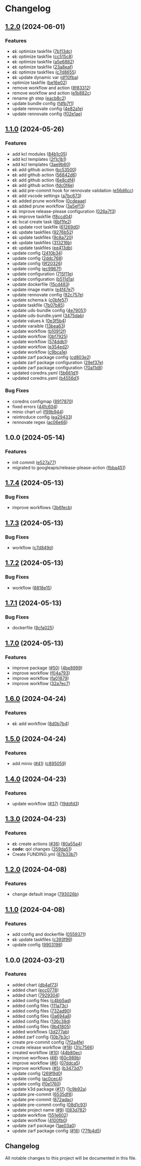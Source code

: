 # Changelog

## [1.2.0](https://github.com/beholdenkey/forge-package-k3d/compare/v1.1.0...v1.2.0) (2024-06-01)


### Features

* **ci:** optimize taskfile ([7b113dc](https://github.com/beholdenkey/forge-package-k3d/commit/7b113dcfd382406cb86e67231eb027f158f03773))
* **ci:** optimize taskfile ([cc515c8](https://github.com/beholdenkey/forge-package-k3d/commit/cc515c86b315ce23d6e8765cfede0ed64a71d105))
* **ci:** optimize taskfile ([a5e6882](https://github.com/beholdenkey/forge-package-k3d/commit/a5e6882eb97bbb8a3d98899045a4060ab9765a1e))
* **ci:** optimize taskfile ([23a8eaf](https://github.com/beholdenkey/forge-package-k3d/commit/23a8eaf0b23103d413b9e9557e6fc97756895b4c))
* **ci:** optimize taskfiles ([c7d8655](https://github.com/beholdenkey/forge-package-k3d/commit/c7d8655f50db747706cc75eca610bb177abc7f3a))
* **ci:** update dynamic var ([df10fba](https://github.com/beholdenkey/forge-package-k3d/commit/df10fba14c91211fda0f742ce665b6515e4bed63))
* optimize taskfile ([be16e02](https://github.com/beholdenkey/forge-package-k3d/commit/be16e02e78ce3240cbd16b4d6d581a2d927021f1))
* remove workflow and action ([8f83312](https://github.com/beholdenkey/forge-package-k3d/commit/8f83312520988a17eee681bb6c7191217b0fa629))
* remove workflow and action ([e1b882c](https://github.com/beholdenkey/forge-package-k3d/commit/e1b882c0b803c6e083f4d2954cba0310d6df2112))
* rename gh step ([eacb8c2](https://github.com/beholdenkey/forge-package-k3d/commit/eacb8c24ed7a7102a769b29bec386533068043d2))
* update bundle config ([fdfb7f1](https://github.com/beholdenkey/forge-package-k3d/commit/fdfb7f115287bf2160fb5a6672ba17fd81cde7d7))
* update rennovate config ([4e82a1e](https://github.com/beholdenkey/forge-package-k3d/commit/4e82a1ea79560a3794041cfe392dd1d81d1e1f65))
* update rennovate config ([f02e1ae](https://github.com/beholdenkey/forge-package-k3d/commit/f02e1aeb75baa47baaa0cfe2c1b1455bb2512086))

## [1.1.0](https://github.com/beholdenkey/forge-package-k3d/compare/v1.0.0...v1.1.0) (2024-05-26)


### Features

* add kcl modules ([84b1c05](https://github.com/beholdenkey/forge-package-k3d/commit/84b1c054b998d63d0de9d5714f8878144e40299f))
* add kcl templates ([2f1c1b1](https://github.com/beholdenkey/forge-package-k3d/commit/2f1c1b174820e0ff695f8daa74813475b26d7d01))
* add kcl templates ([3ae9b60](https://github.com/beholdenkey/forge-package-k3d/commit/3ae9b608a438642fd3bab99cd9ad13aa7ea6562c))
* **ci:** add github action ([bc53500](https://github.com/beholdenkey/forge-package-k3d/commit/bc53500bc7a3903771cf24cd7ad586730c876815))
* **ci:** add github action ([56842d6](https://github.com/beholdenkey/forge-package-k3d/commit/56842d6b86c634ad3bca71ce50d5102bc0e286f3))
* **ci:** add github action ([6e8cdf4](https://github.com/beholdenkey/forge-package-k3d/commit/6e8cdf4e2dd176e73bc93b1fb25cc8b3bfd43991))
* **ci:** add github action ([fdc0f4e](https://github.com/beholdenkey/forge-package-k3d/commit/fdc0f4ec6aed14bd71e33d908b0e49c8d7833393))
* **ci:** add pre-commit hook for rennovate validation ([e56d6cc](https://github.com/beholdenkey/forge-package-k3d/commit/e56d6cc60c428d546e3bf0ac6cb3884df5054584))
* **ci:** add vscode settings ([a7bc673](https://github.com/beholdenkey/forge-package-k3d/commit/a7bc673885cb4398466b81e4f83334b7eaddb7a8))
* **ci:** added prune workflow ([0cdeaae](https://github.com/beholdenkey/forge-package-k3d/commit/0cdeaaea822c4b7751dd5415e62393819fa08fd6))
* **ci:** added prune workflow ([3a5ef13](https://github.com/beholdenkey/forge-package-k3d/commit/3a5ef13177cad75191b6acbd790c081efb764a55))
* **ci:** improve release-please configuration ([026a7f3](https://github.com/beholdenkey/forge-package-k3d/commit/026a7f31e59cf426415cf7dfeeabd0c04dc0e88e))
* **ci:** improve taskfile ([f8ccd04](https://github.com/beholdenkey/forge-package-k3d/commit/f8ccd04b2eb28bf606720665a409ec0bea99dad1))
* **ci:** local create task ([6bf1fe2](https://github.com/beholdenkey/forge-package-k3d/commit/6bf1fe2aecb00b0d1244c49761cc2f6f1024f26c))
* **ci:** update root taskfile ([61269d0](https://github.com/beholdenkey/forge-package-k3d/commit/61269d0e4467fe828fbc91203dbe90b746007e5c))
* **ci:** update taskfiles ([9276b52](https://github.com/beholdenkey/forge-package-k3d/commit/9276b52fdf1b437d3ac933531b155fc27e587fa0))
* **ci:** update taskfiles ([9c8a720](https://github.com/beholdenkey/forge-package-k3d/commit/9c8a720f2989ef6a7af68d4f03a96cad0ed7aab7))
* **ci:** update taskfiles ([313216b](https://github.com/beholdenkey/forge-package-k3d/commit/313216bda546c021722ec9be7561bcafd12eec04))
* **ci:** update taskfiles ([ee413db](https://github.com/beholdenkey/forge-package-k3d/commit/ee413db6b96e85afa702fb178fd678df1755b7ac))
* update config ([2410b34](https://github.com/beholdenkey/forge-package-k3d/commit/2410b3450d72f283a535c4c749df463b2c142fc2))
* update config ([2ddc768](https://github.com/beholdenkey/forge-package-k3d/commit/2ddc768dbaef09f4486c934cebf5a369756760f6))
* update config ([9f20326](https://github.com/beholdenkey/forge-package-k3d/commit/9f2032658d337122962b32ce9de0c92923005589))
* update config ([ec9967f](https://github.com/beholdenkey/forge-package-k3d/commit/ec9967f65b68ed4feb93499281bb88c16321c691))
* update configuration ([715f11e](https://github.com/beholdenkey/forge-package-k3d/commit/715f11e3c1b8e8bd489b8342738cb0cc9d1b45b5))
* update configuration ([b511d1a](https://github.com/beholdenkey/forge-package-k3d/commit/b511d1aa1880939090259e018aa97cc9a3807134))
* update dockerfile ([15cd483](https://github.com/beholdenkey/forge-package-k3d/commit/15cd4838a629935eb7884035e5ff7881a2eea9d6))
* update image matrix ([e4f47e7](https://github.com/beholdenkey/forge-package-k3d/commit/e4f47e717b6f4abd675e027b42bb83c8ce50a639))
* update rennovate config ([92c757e](https://github.com/beholdenkey/forge-package-k3d/commit/92c757e4bb13909051f052911ddb2d7ec6bff537))
* update schema.k ([c0bfe57](https://github.com/beholdenkey/forge-package-k3d/commit/c0bfe578fe302e65b6e17e6580e7ddae9f404e5d))
* update taskfile ([7b07b85](https://github.com/beholdenkey/forge-package-k3d/commit/7b07b85665f970cebeb0c21ea349c909b103ca31))
* update uds-bundle config ([4e79051](https://github.com/beholdenkey/forge-package-k3d/commit/4e79051cd6d5a0483f6abec902a4315bda4aa339))
* update uds-bundle.yaml ([3475dab](https://github.com/beholdenkey/forge-package-k3d/commit/3475dab43d43933d223298d8bb3ff59263544fef))
* update values.k ([0e3f5b4](https://github.com/beholdenkey/forge-package-k3d/commit/0e3f5b41643a1f0670aa4412cdd46c8bb5e888e1))
* update varaible ([13bea63](https://github.com/beholdenkey/forge-package-k3d/commit/13bea637afdd67bfd5b8339e33f425420cf38674))
* update workflow ([b10912f](https://github.com/beholdenkey/forge-package-k3d/commit/b10912ffce99599f60a41a8b98075fe332607cf9))
* update workflow ([0bf7925](https://github.com/beholdenkey/forge-package-k3d/commit/0bf79254ead1c34bf31b415197c00f0f86f1b3ad))
* update workflow ([574ddb1](https://github.com/beholdenkey/forge-package-k3d/commit/574ddb13751a0192e1c43bc394a5b1c6c052c795))
* update workflow ([e354ed2](https://github.com/beholdenkey/forge-package-k3d/commit/e354ed267ff5fd88d845dc37837d1fecde95921c))
* update workflow ([c9bca1e](https://github.com/beholdenkey/forge-package-k3d/commit/c9bca1e19e3bdd629adb9723079944f794d3e20a))
* update zarf package config ([cd803e2](https://github.com/beholdenkey/forge-package-k3d/commit/cd803e27404f3d9a13f6a9a50684be6b0e63d2dd))
* update zarf package configuration ([29ef37e](https://github.com/beholdenkey/forge-package-k3d/commit/29ef37ee1b9b8ee52ed6c2bd81ae5a88289e183c))
* update zarf package configuration ([70a11d8](https://github.com/beholdenkey/forge-package-k3d/commit/70a11d8cdd891243b2d7b9c3c788220e8f14f66a))
* updated coredns.yaml ([5b661d1](https://github.com/beholdenkey/forge-package-k3d/commit/5b661d1792460307adcba379d822ae1a0691e225))
* updated coredns.yaml ([b4556d1](https://github.com/beholdenkey/forge-package-k3d/commit/b4556d12bc5c3c03a40535a07099dfbda3f0f90c))


### Bug Fixes

* coredns configmap ([8917870](https://github.com/beholdenkey/forge-package-k3d/commit/89178700cc2e43b206de7805c8c1f6c85e1526fc))
* fixed errors ([44fc604](https://github.com/beholdenkey/forge-package-k3d/commit/44fc604534a6c0afbcdf78493a34899d30f29e14))
* minio chart url ([f99b944](https://github.com/beholdenkey/forge-package-k3d/commit/f99b944313586c970167d177a187058ce98a9d4f))
* reintroduce config ([ea29433](https://github.com/beholdenkey/forge-package-k3d/commit/ea29433839d86d933c35b041455b11398fbe4c31))
* rennovate regex ([ac06e66](https://github.com/beholdenkey/forge-package-k3d/commit/ac06e66818689c8cb782ca03c5f8b8bb1f6fe6df))

## 1.0.0 (2024-05-14)


### Features

* init commit ([e527a77](https://github.com/beholdenkey/forge-package-k3d/commit/e527a77e185526cee812f5af84e362dbd9d25fb3))
* migrated to googleapis/release-please-action ([fbba451](https://github.com/beholdenkey/forge-package-k3d/commit/fbba4516462f6e04bb6b123455e2ab447e0a95c6))

## [1.7.4](https://github.com/beholdenkey/forge-package-k3d/compare/v1.7.3...v1.7.4) (2024-05-13)


### Bug Fixes

* improve workflows ([3b6fecb](https://github.com/beholdenkey/forge-package-k3d/commit/3b6fecb8ad04f2a9c87ade952c7e4b3affa17419))

## [1.7.3](https://github.com/beholdenkey/forge-package-k3d/compare/v1.7.2...v1.7.3) (2024-05-13)


### Bug Fixes

* workflow ([c7d849d](https://github.com/beholdenkey/forge-package-k3d/commit/c7d849dd19d233876cdc88a7c3c0f8b4777ec717))

## [1.7.2](https://github.com/beholdenkey/forge-package-k3d/compare/v1.7.1...v1.7.2) (2024-05-13)


### Bug Fixes

* workflow ([8818e15](https://github.com/beholdenkey/forge-package-k3d/commit/8818e15b174e9c23c534578b6d2b8a0d87c6882a))

## [1.7.1](https://github.com/beholdenkey/forge-package-k3d/compare/v1.7.0...v1.7.1) (2024-05-13)


### Bug Fixes

* dockerfile ([8cfa025](https://github.com/beholdenkey/forge-package-k3d/commit/8cfa0250b3feca36d8967156e26d77ed9ceb217c))

## [1.7.0](https://github.com/beholdenkey/forge-package-k3d/compare/v1.6.0...v1.7.0) (2024-05-13)


### Features

* improve package ([#50](https://github.com/beholdenkey/forge-package-k3d/issues/50)) ([4be8999](https://github.com/beholdenkey/forge-package-k3d/commit/4be89991f12c627b435a7df5502cc6a84eefc8f3))
* improve workflow ([f04a793](https://github.com/beholdenkey/forge-package-k3d/commit/f04a79371f9ce9dca511eef287b3ec38a3cc84e8))
* improve workflow ([fa01879](https://github.com/beholdenkey/forge-package-k3d/commit/fa01879baacce90f445ed3c4ec1526e6aa69f12c))
* improve workflow ([32a7ec7](https://github.com/beholdenkey/forge-package-k3d/commit/32a7ec76a23a205c7717821a637f26e488c17bad))

## [1.6.0](https://github.com/beholdenkey/forge-package-k3d/compare/v1.5.0...v1.6.0) (2024-04-24)


### Features

* **ci:** add workflow ([8d0b7b4](https://github.com/beholdenkey/forge-package-k3d/commit/8d0b7b4f2f6a52e72949661c2121bccb0c024dc1))

## [1.5.0](https://github.com/beholdenkey/forge-package-k3d/compare/v1.4.0...v1.5.0) (2024-04-24)


### Features

* add minio ([#41](https://github.com/beholdenkey/forge-package-k3d/issues/41)) ([c895059](https://github.com/beholdenkey/forge-package-k3d/commit/c895059eb8966763913c029870c54b345162c2fa))

## [1.4.0](https://github.com/beholdenkey/forge-package-k3d/compare/v1.3.0...v1.4.0) (2024-04-23)

### Features

- update workflow ([#37](https://github.com/beholdenkey/forge-package-k3d/issues/37)) ([19ddfd3](https://github.com/beholdenkey/forge-package-k3d/commit/19ddfd39fe3af617edf0357f9c6081bcf615fc27))

## [1.3.0](https://github.com/beholdenkey/forge-package-k3d/compare/v1.2.0...v1.3.0) (2024-04-23)

### Features

- **ci:** create actions ([#36](https://github.com/beholdenkey/forge-package-k3d/issues/36)) ([80a55a4](https://github.com/beholdenkey/forge-package-k3d/commit/80a55a4ae4e0f0187e09ff9968c833f649f298c5))
- **code:** qol changes ([359da51](https://github.com/beholdenkey/forge-package-k3d/commit/359da51f4ed15f619c55e600be70302cc463810b))
- Create FUNDING.yml ([87b33b7](https://github.com/beholdenkey/forge-package-k3d/commit/87b33b7d34de6ce521e7e244155a26b1c69b80ae))

## [1.2.0](https://github.com/beholdenkey/zarf-package-k3d/compare/v1.1.0...v1.2.0) (2024-04-08)

### Features

- change default image ([793026b](https://github.com/beholdenkey/zarf-package-k3d/commit/793026b3f1b0d41b934f0438223322c99408c0cb))

## [1.1.0](https://github.com/beholdenkey/zarf-package-k3d/compare/v1.0.0...v1.1.0) (2024-04-08)

### Features

- add config and dockerfile ([0559371](https://github.com/beholdenkey/zarf-package-k3d/commit/05593718cb8985af9c77c85c62c510102a4012ce))
- **ci:** update taskfiles ([c393f99](https://github.com/beholdenkey/zarf-package-k3d/commit/c393f99cf3d04269a55f3ecd0c00dadd89af9c04))
- update config ([9903198](https://github.com/beholdenkey/zarf-package-k3d/commit/9903198e1e54935d71a3d5e5939ff4c6cbb0a3ca))

## 1.0.0 (2024-03-21)

### Features

- added chart ([db4af73](https://github.com/beholdenkey/zarf-package-k3d/commit/db4af731a194b6b6f4b5f3249e18e23fa78c733a))
- added chart ([ecc0778](https://github.com/beholdenkey/zarf-package-k3d/commit/ecc07787f5d05d7525e91a97ac082e3620fb60ec))
- added chart ([7929304](https://github.com/beholdenkey/zarf-package-k3d/commit/7929304b62e8bfde5448a904523a07e6dfa3df5e))
- added config files ([c4bb5ad](https://github.com/beholdenkey/zarf-package-k3d/commit/c4bb5ad2b668935c0bee18c41616f1d57fdfb91e))
- added config files ([111a73c](https://github.com/beholdenkey/zarf-package-k3d/commit/111a73cf45d32d961cccac8712d5e83d1febc852))
- added config files ([732ad90](https://github.com/beholdenkey/zarf-package-k3d/commit/732ad90ef647d68dc06f248a6c47a5fef0d55f89))
- added config files ([0a694a8](https://github.com/beholdenkey/zarf-package-k3d/commit/0a694a8531e811aea3e9cc93f48e845a39d8695a))
- added config files ([136c38d](https://github.com/beholdenkey/zarf-package-k3d/commit/136c38d42178443fefb1d7a4385910e0c07a3141))
- added config files ([9b41805](https://github.com/beholdenkey/zarf-package-k3d/commit/9b418051e0afea12f6a14928d0a32ba05671511f))
- added workflows ([3d277ab](https://github.com/beholdenkey/zarf-package-k3d/commit/3d277ab8c44d8bc9dd2a97a460564bd8c5cd87fa))
- added zarf config ([10b7b3c](https://github.com/beholdenkey/zarf-package-k3d/commit/10b7b3c53895d6b692ed530922e62e235a727fb4))
- create pre-commit config ([7f2a4fe](https://github.com/beholdenkey/zarf-package-k3d/commit/7f2a4feed4aa1689eea76d7bc35c85187739805b))
- create release workflow ([#18](https://github.com/beholdenkey/zarf-package-k3d/issues/18)) ([31c7566](https://github.com/beholdenkey/zarf-package-k3d/commit/31c7566c950ba9b940a72d0ae0df92d4ff098eca))
- created workflow ([#10](https://github.com/beholdenkey/zarf-package-k3d/issues/10)) ([44b80ec](https://github.com/beholdenkey/zarf-package-k3d/commit/44b80ec9d6cf4bcae3ba857fbf07632951514b9a))
- improve worflows ([#8](https://github.com/beholdenkey/zarf-package-k3d/issues/8)) ([60c989b](https://github.com/beholdenkey/zarf-package-k3d/commit/60c989b08e0a666d194f6cd7749cc505c092b9f6))
- improve workflow ([#6](https://github.com/beholdenkey/zarf-package-k3d/issues/6)) ([07ddca5](https://github.com/beholdenkey/zarf-package-k3d/commit/07ddca5a73da24258de1ad1e5613bf922d94b90e))
- improve workflows ([#5](https://github.com/beholdenkey/zarf-package-k3d/issues/5)) ([b3473d7](https://github.com/beholdenkey/zarf-package-k3d/commit/b3473d7eb6eb4fa912cae75ae6866fc452526856))
- update config ([269f9d0](https://github.com/beholdenkey/zarf-package-k3d/commit/269f9d0d4e1a1e29573798a3edc28c031879ca69))
- update config ([ac0cec4](https://github.com/beholdenkey/zarf-package-k3d/commit/ac0cec47c00a49f425b075d23b074e678bd2a65a))
- update config ([f0e1760](https://github.com/beholdenkey/zarf-package-k3d/commit/f0e17603349ce8440a9d11522538e2b87220ae48))
- update k3d package ([#17](https://github.com/beholdenkey/zarf-package-k3d/issues/17)) ([1c9b92a](https://github.com/beholdenkey/zarf-package-k3d/commit/1c9b92aa1e201f1d60c8cf365d140370cee99f52))
- update pre-commit ([6535df8](https://github.com/beholdenkey/zarf-package-k3d/commit/6535df81fb3cddd677afcaf121b4b5b114383fff))
- update pre-commit ([872adac](https://github.com/beholdenkey/zarf-package-k3d/commit/872adacfd7cca4f2ef1c4a9be9843badebbd41cc))
- update pre-commit config ([08d1c93](https://github.com/beholdenkey/zarf-package-k3d/commit/08d1c93c6c743f329b3177be0a261416910179dd))
- update project name ([#9](https://github.com/beholdenkey/zarf-package-k3d/issues/9)) ([083d782](https://github.com/beholdenkey/zarf-package-k3d/commit/083d7827848636dc20995775f661553eb16153e5))
- update workflow ([551e602](https://github.com/beholdenkey/zarf-package-k3d/commit/551e602a3812bbd95beb108cf0cb08419273f4cf))
- update workflow ([4100fb0](https://github.com/beholdenkey/zarf-package-k3d/commit/4100fb0883e6557a33db16ef4905d17e6b5a5d20))
- update zarf package ([1ae03a0](https://github.com/beholdenkey/zarf-package-k3d/commit/1ae03a0da4d83df9f61dac27a54abd2bce595f97))
- update zarf package config ([#16](https://github.com/beholdenkey/zarf-package-k3d/issues/16)) ([77fb4d5](https://github.com/beholdenkey/zarf-package-k3d/commit/77fb4d534ec2f68cbb08ccb3ecb46372fe0f8ec1))

## Changelog

All notable changes to this project will be documented in this file.
